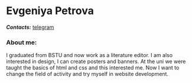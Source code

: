 # __Evgeniya Petrova__
_**Contacts:**_ [telegram](https://t.me/ennkaa)
### About me:
I graduated from BSTU and now work as a literature editor.
I am also interested in design, I can create posters and banners. At the uni we were taught the basics of html and css and this interested me. Now I want to change the field of activity and try myself in website development.
